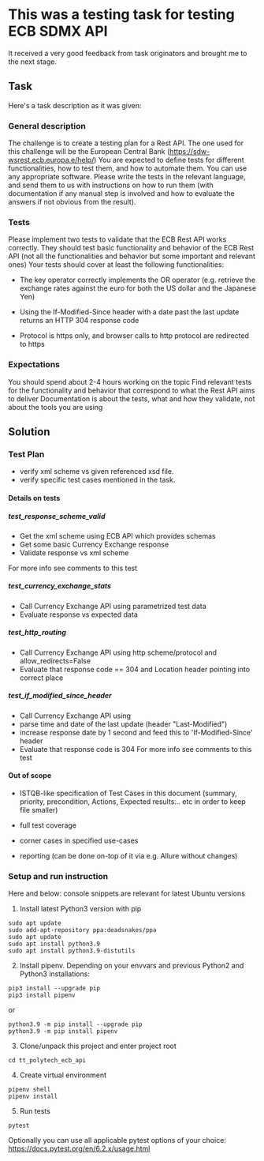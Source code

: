 # This was a testing task for testing ECB SDMX API
It received a very good feedback from task originators and brought me to the next stage.

## Task
Here's a task description as it was given:

### General description
The challenge is to create a testing plan for a Rest API. The one used for this challenge will be the European Central Bank
(https://sdw-wsrest.ecb.europa.e/help/)
You are expected to define tests for different functionalities, how to test them, and how to automate them.
You can use any appropriate software. Please write the tests in the relevant language, and send them to us with instructions on how to run them
(with documentation if any manual step is involved and how to evaluate the answers if not obvious from the result).

### Tests
Please implement two tests to validate that the ECB Rest API works correctly. They should test basic functionality and behavior of the ECB Rest
API (not all the functionalities and behavior but some important and relevant ones)
Your tests should cover at least the following functionalities:
- The key operator correctly implements the OR operator
  (e.g. retrieve the exchange rates against the euro for both the US dollar and the Japanese Yen)

- Using the If-Modified-Since header with a date past the last update returns an HTTP 304 response code

- Protocol is https only, and browser calls to http protocol are redirected to https

### Expectations
You should spend about 2-4 hours working on the topic
Find relevant tests for the functionality and behavior that correspond to what the Rest API aims to deliver
Documentation is about the tests, what and how they validate, not about the tools you are using

## Solution
### Test Plan
- verify xml scheme vs given referenced xsd file.
- verify specific test cases mentioned in the task.

#### Details on tests
##### test_response_scheme_valid
- Get the xml scheme using ECB API which provides schemas
- Get some basic Currency Exchange response
- Validate response vs xml scheme

For more info see comments to this test

##### test_currency_exchange_stats
- Call Currency Exchange API using parametrized test data
- Evaluate response vs expected data

##### test_http_routing
- Call Currency Exchange API using http scheme/protocol and allow_redirects=False
- Evaluate that response code == 304 and Location header pointing into correct place

##### test_if_modified_since_header
- Call Currency Exchange API using
- parse time and date of the last update (header "Last-Modified")
- increase response date by 1 second and feed this to 'If-Modified-Since' header
- Evaluate that response code is 304
For more info see comments to this test

#### Out of scope
- ISTQB-like specification of Test Cases in this document (summary, priority, precondition, Actions, Expected results... etc in order to keep file smaller)

- full test coverage

- corner cases in specified use-cases

- reporting (can be done on-top of it via e.g. Allure without changes)

### Setup and run instruction
Here and below: console snippets are relevant for latest Ubuntu versions
1. Install latest Python3 version with pip
```console
sudo apt update
sudo add-apt-repository ppa:deadsnakes/ppa
sudo apt update
sudo apt install python3.9
sudo apt install python3.9-distutils
```
2. Install pipenv. Depending on your envvars and previous Python2 and Python3 installations:
```console
pip3 install --upgrade pip
pip3 install pipenv
```
or
```console
python3.9 -m pip install --upgrade pip
python3.9 -m pip install pipenv
```
3. Clone/unpack this project and enter project root
```console
cd tt_polytech_ecb_api
```
4. Create virtual environment
```console
pipenv shell
pipenv install
```
5. Run tests
```console
pytest
```
Optionally you can use all applicable pytest options of your choice:
https://docs.pytest.org/en/6.2.x/usage.html

